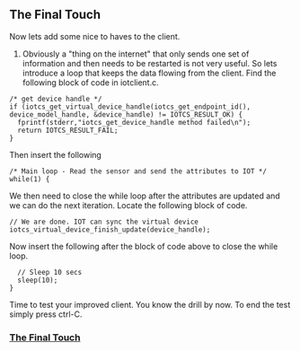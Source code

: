 ## The Final Touch ##

Now lets add some nice to haves to the client.

1. Obviously a "thing on the internet" that only sends one set of information and then needs to be restarted is not very useful. So lets introduce a loop that keeps the data flowing from the client.
Find the following block of code in iotclient.c.
```
/* get device handle */
if (iotcs_get_virtual_device_handle(iotcs_get_endpoint_id(), device_model_handle, &device_handle) != IOTCS_RESULT_OK) {
  fprintf(stderr,"iotcs_get_device_handle method failed\n");
  return IOTCS_RESULT_FAIL;
}
```
Then insert the following
```
/* Main loop - Read the sensor and send the attributes to IOT */
while(1) {
```
We then need to close the while loop after the attributes are updated and we can do the next iteration. Locate the following block of code.
```
// We are done. IOT can sync the virtual device
iotcs_virtual_device_finish_update(device_handle);
```
Now insert the following after the block of code above to close the while loop.
```
  // Sleep 10 secs
  sleep(10);
}
```
Time to test your improved client. You know the drill by now. To end the test simply press ctrl-C.

### [The Final Touch](iotclientfinaltouch.md) ###
